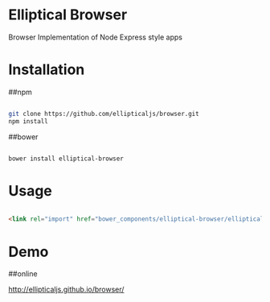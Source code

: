 # Elliptical Browser

Browser Implementation of Node Express style  apps




# Installation

##npm

``` bash

git clone https://github.com/ellipticaljs/browser.git
npm install

```

##bower

``` bash

bower install elliptical-browser

```

# Usage

``` html

<link rel="import" href="bower_components/elliptical-browser/elliptical-browser.html">

```

# Demo

##online

http://ellipticaljs.github.io/browser/


